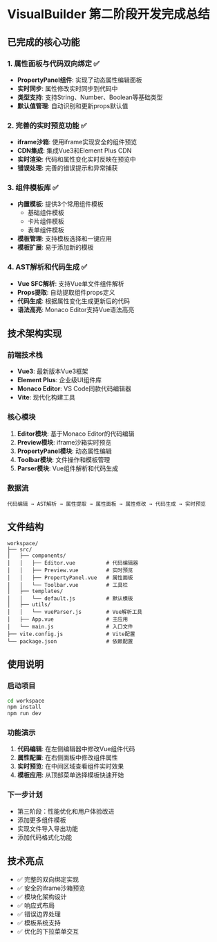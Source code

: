# VisualBuilder 第二阶段开发完成总结

## 已完成的核心功能

### 1. 属性面板与代码双向绑定 ✅
- **PropertyPanel组件**: 实现了动态属性编辑面板
- **实时同步**: 属性修改实时同步到代码中
- **类型支持**: 支持String、Number、Boolean等基础类型
- **默认值管理**: 自动识别和更新props默认值

### 2. 完善的实时预览功能 ✅
- **iframe沙箱**: 使用iframe实现安全的组件预览
- **CDN集成**: 集成Vue3和Element Plus CDN
- **实时渲染**: 代码和属性变化实时反映在预览中
- **错误处理**: 完善的错误提示和异常捕获

### 3. 组件模板库 ✅
- **内置模板**: 提供3个常用组件模板
  - 基础组件模板
  - 卡片组件模板
  - 表单组件模板
- **模板管理**: 支持模板选择和一键应用
- **模板扩展**: 易于添加新的模板

### 4. AST解析和代码生成 ✅
- **Vue SFC解析**: 支持Vue单文件组件解析
- **Props提取**: 自动提取组件props定义
- **代码生成**: 根据属性变化生成更新后的代码
- **语法高亮**: Monaco Editor支持Vue语法高亮

## 技术架构实现

### 前端技术栈
- **Vue3**: 最新版本Vue3框架
- **Element Plus**: 企业级UI组件库
- **Monaco Editor**: VS Code同款代码编辑器
- **Vite**: 现代化构建工具

### 核心模块
1. **Editor模块**: 基于Monaco Editor的代码编辑
2. **Preview模块**: iframe沙箱实时预览
3. **PropertyPanel模块**: 动态属性编辑
4. **Toolbar模块**: 文件操作和模板管理
5. **Parser模块**: Vue组件解析和代码生成

### 数据流
```
代码编辑 → AST解析 → 属性提取 → 属性面板 → 属性修改 → 代码生成 → 实时预览
```

## 文件结构
```
workspace/
├── src/
│   ├── components/
│   │   ├── Editor.vue          # 代码编辑器
│   │   ├── Preview.vue         # 实时预览
│   │   ├── PropertyPanel.vue   # 属性面板
│   │   └── Toolbar.vue         # 工具栏
│   ├── templates/
│   │   └── default.js          # 默认模板
│   ├── utils/
│   │   └── vueParser.js        # Vue解析工具
│   ├── App.vue                 # 主应用
│   └── main.js                 # 入口文件
├── vite.config.js              # Vite配置
└── package.json                # 依赖配置
```

## 使用说明

### 启动项目
```bash
cd workspace
npm install
npm run dev
```

### 功能演示
1. **代码编辑**: 在左侧编辑器中修改Vue组件代码
2. **属性配置**: 在右侧面板中修改组件属性
3. **实时预览**: 在中间区域查看组件实时效果
4. **模板应用**: 从顶部菜单选择模板快速开始

### 下一步计划
- 第三阶段：性能优化和用户体验改进
- 添加更多组件模板
- 实现文件导入导出功能
- 添加代码格式化功能

## 技术亮点
- ✅ 完整的双向绑定实现
- ✅ 安全的iframe沙箱预览
- ✅ 模块化架构设计
- ✅ 响应式布局
- ✅ 错误边界处理
- ✅ 模板系统支持
- ✅ 优化的下拉菜单交互
